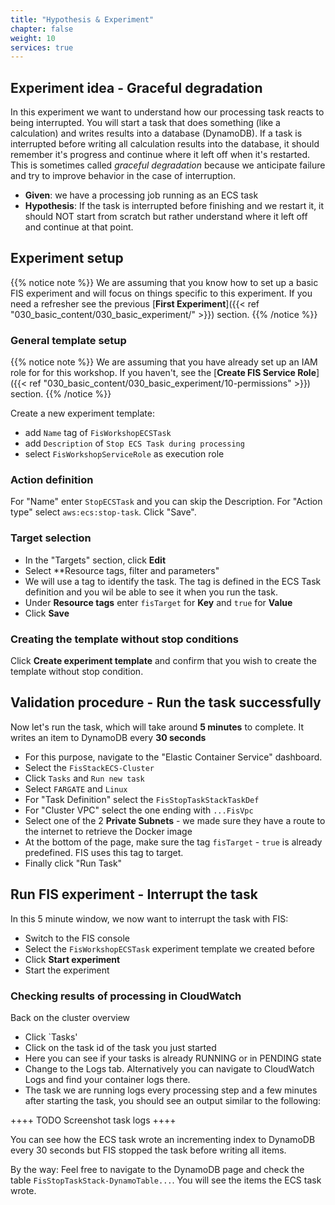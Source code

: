 ```yaml
---
title: "Hypothesis & Experiment"
chapter: false
weight: 10
services: true
---
```

 
## Experiment idea - Graceful degradation

In this experiment we want to understand how our processing task reacts to being interrupted. You will start a task that does something (like a calculation) and writes results into a database (DynamoDB). If a task is interrupted before writing all calculation results into the database, it should remember it's progress and continue where it left off when it's restarted. This is sometimes called *graceful degradation* because we anticipate failure and try to improve behavior in the case of interruption.

* **Given**: we have a processing job running as an ECS task
* **Hypothesis**: If the task is interrupted before finishing and we restart it, it should NOT start from scratch but rather understand where it left off and continue at that point.

## Experiment setup

{{% notice note %}}
We are assuming that you know how to set up a basic FIS experiment and will focus on things specific to this experiment. If you need a refresher see the previous [**First Experiment**]({{< ref "030_basic_content/030_basic_experiment/" >}}) section.
{{% /notice %}}

### General template setup

{{% notice note %}}
We are assuming that you have already set up an IAM role for for this workshop. If you haven't, see the [**Create FIS Service Role**]({{< ref "030_basic_content/030_basic_experiment/10-permissions" >}}) section.
{{% /notice %}}

Create a new experiment template:
  * add `Name` tag of `FisWorkshopECSTask`
  * add `Description` of `Stop ECS Task during processing`
  * select `FisWorkshopServiceRole` as execution role

### Action definition
For "Name" enter `StopECSTask` and you can skip the Description. For "Action type" select `aws:ecs:stop-task`. Click "Save".

### Target selection

 - In the "Targets" section, click **Edit**
 - Select **Resource tags, filter and parameters"
 - We will use a tag to identify the task. The tag is defined in the ECS Task definition and you wil be able to see it when you run the task.
 - Under **Resource tags** enter `fisTarget` for **Key** and `true` for **Value**
 - Click **Save**

### Creating the template without stop conditions

Click **Create experiment template** and confirm that you wish to create the template without stop condition.


## Validation procedure - Run the task successfully

Now let's run the task, which will take around **5 minutes** to complete. It writes an item to DynamoDB every **30 seconds**

 - For this purpose, navigate to the "Elastic Container Service" dashboard.
 - Select the `FisStackECS-Cluster`
 - Click `Tasks` and `Run new task`
 - Select `FARGATE` and `Linux`
 - For "Task Definition" select the `FisStopTaskStackTaskDef`
 - For "Cluster VPC" select the one ending with `...FisVpc` 
 - Select one of the 2 **Private Subnets** - we made sure they have a route to the internet to retrieve the Docker image
 - At the bottom of the page, make sure the tag `fisTarget` - `true` is already predefined. FIS uses this tag to target.
 - Finally click "Run Task"

## Run FIS experiment - Interrupt the task

In this 5 minute window, we now want to interrupt the task with FIS:

 - Switch to the FIS console
 - Select the `FisWorkshopECSTask` experiment template we created before
 - Click **Start experiment** 
 - Start the experiment


### Checking results of processing in CloudWatch

Back on the cluster overview

 - Click `Tasks'
 - Click on the task id of the task you just started
 - Here you can see if your tasks is already RUNNING or in PENDING state
 - Change to the Logs tab. Alternatively you can navigate to CloudWatch Logs and find your container logs there.
 - The task we are running logs every processing step and a few minutes after starting the task, you should see an output similar to the following:

 ++++ TODO Screenshot task logs ++++ 

You can see how the ECS task wrote an incrementing index to DynamoDB every 30 seconds but FIS stopped the task before writing all items.

By the way: Feel free to navigate to the DynamoDB page and check the table `FisStopTaskStack-DynamoTable...`. You will see the items the ECS task wrote.